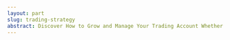 ```yaml
---
layout: part
slug: trading-strategy
abstract: Discover How to Grow and Manage Your Trading Account Whether Big or Small Using my Proven Strategy that follows the Industry Professionals and Banks You must understand that the Forex Market isn't moved by traders or investors It moves by countries and companies Eg: at any time Company A from Country Z will exchange money with Company B in Country X
---
```






